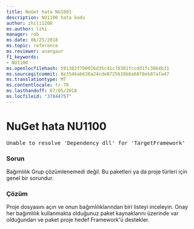 ```yaml
---
title: NuGet hata NU1001
description: NU1100 hata kodu
author: zhili1208
ms.author: lzhi
manager: rob
ms.date: 06/25/2018
ms.topic: reference
ms.reviewer: anangaur
f1_keywords:
- NU1100
ms.openlocfilehash: 591382f7b0026d35c41c78301fccdd1fc3864b31
ms.sourcegitcommit: 8e3546ab630a24cde8725610b6a68f8eb87afa47
ms.translationtype: MT
ms.contentlocale: tr-TR
ms.lasthandoff: 07/05/2018
ms.locfileid: "37844757"
---
```

# <a name="nuget-error-nu1100"></a>NuGet hata NU1100

<pre>Unable to resolve 'Dependency dll' for 'TargetFramework'</pre>

### <a name="issue"></a>Sorun
Bağımlılık Grup çözümlenemedi değil. Bu paketleri ya da proje türleri için genel bir sorundur.

### <a name="solution"></a>Çözüm
Proje dosyasını açın ve onun bağımlılıklarından biri listeyi inceleyin. Onay her bağımlılık kullanmakta olduğunuz paket kaynaklarını üzerinde var olduğundan ve paket proje hedef Framework'ü destekler.